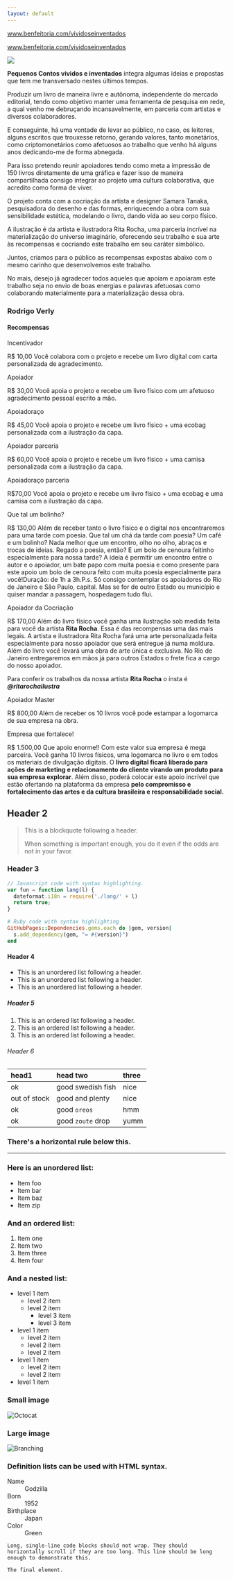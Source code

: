 ```yaml
---
layout: default
---
```


www.benfeitoria.com/vividoseinventados





www.benfeitoria.com/vividoseinventados


![](https://i.imgur.com/5ftTHA5.jpg)




**Pequenos Contos vividos e inventados** integra algumas ideias e propostas que tem me transversado nestes últimos tempos.

Produzir um livro de maneira livre e autônoma, independente do mercado editorial, tendo como objetivo manter uma ferramenta de pesquisa em rede, a qual venho me debruçando incansavelmente, em parceria com artistas e diversos colaboradores. 

E conseguinte, há uma vontade de levar ao público, no caso, os leitores, alguns escritos que trouxesse retorno, gerando valores, tanto monetários, como criptomonetários como afetuosos ao trabalho que venho há alguns anos dedicando-me de forma abnegada.

Para isso pretendo reunir apoiadores tendo como meta a impressão de 150 livros diretamente de uma gráfica e fazer isso de maneira compartilhada consigo integrar ao projeto uma cultura colaborativa, que acredito como forma de viver.

O projeto conta com a cocriação da artista e designer Samara Tanaka, pesquisadora do desenho e das formas, enriquecendo a obra com sua sensibilidade estética, modelando o livro, dando vida ao seu corpo físico.

A ilustração é da artista e ilustradora Rita Rocha, uma parceria incrível na materialização do universo imaginário, oferecendo seu trabalho e sua arte às recompensas e cocriando este trabalho em seu caráter simbólico.

Juntos, criamos para o público as recompensas expostas abaixo com o mesmo carinho que desenvolvemos este trabalho. 

No mais, desejo já agradecer todos aqueles que apoiam e apoiaram este trabalho seja no envio de boas energias e palavras afetuosas como colaborando materialmente para a materialização dessa obra.

### Rodrigo Verly







#### Recompensas


Incentivador

R$ 10,00
Você colabora com o projeto e recebe 
um livro digital com carta personalizada de agradecimento.

Apoiador

R$ 30,00
Você apoia o projeto e recebe 
um livro físico com um afetuoso agradecimento pessoal escrito a mão. 

Apoiadoraço

R$ 45,00
Você apoia o projeto e recebe um livro físico + 
uma ecobag personalizada com a ilustração da capa.

Apoiador parceria

R$ 60,00
Você apoia o projeto e recebe um livro físico + 
uma camisa personalizada com a ilustração da capa.

Apoiadoraço parceria

R$70,00
Você apoia o projeto e recebe um livro físico + uma ecobag e uma camisa com a ilustração da capa.

Que tal um bolinho?

R$ 130,00
Além de receber tanto o livro físico e o digital nos encontraremos para uma tarde com poesia. 
Que tal um chá da tarde com poesia? 
Um café e um bolinho? 
Nada melhor que um encontro, olho no olho, abraços e trocas de ideias.  Regado a poesia, então? 
E um bolo de cenoura feitinho especialmente para nossa tarde?
A ideia é permitir um encontro entre o autor e o apoiador, um bate papo com muita poesia e como presente para este apoio um bolo de cenoura feito com muita poesia especialmente para você!Duração: de 1h a 3h.P.s. Só consigo contemplar os apoiadores do Rio de Janeiro e São Paulo, capital. Mas se for de outro Estado ou município e quiser mandar a passagem, hospedagem tudo flui.

Apoiador da Cocriação

R$ 170,00
Além do livro físico você ganha uma ilustração sob medida feita para você da artista **Rita Rocha**.
Essa é das recompensas uma das mais legais. A artista e ilustradora Rita Rocha fará uma arte personalizada feita especialmente para nosso apoiador que será entregue já numa moldura. 
Além do livro você levará uma obra de arte única e exclusiva.
No Rio de Janeiro entregaremos em mãos já para outros Estados o frete fica a cargo do nosso apoiador.

Para conferir os trabalhos da nossa artista **Rita Rocha** o insta é ***@ritarochailustra***

Apoiador Master

R$ 800,00
Além de receber os 10 livros você pode estampar a logomarca de sua empresa na obra.

Empresa que fortalece!

R$ 1.500,00
Que apoio enorme!!
Com este valor sua empresa é mega parceira. 
Você ganha 10 livros físicos, uma logomarca no livro e em todos os materiais de divulgação digitais. 
O **livro digital ficará liberado para ações de marketing e relacionamento do cliente virando um produto para sua empresa explorar**. 
Além disso, poderá colocar este apoio incrível que estão ofertando na plataforma da empresa **pelo compromisso e fortalecimento das artes e da cultura brasileira e responsabilidade social.**

## Header 2

> This is a blockquote following a header.
>
> When something is important enough, you do it even if the odds are not in your favor.

### Header 3

```js
// Javascript code with syntax highlighting.
var fun = function lang(l) {
  dateformat.i18n = require('./lang/' + l)
  return true;
}
```

```ruby
# Ruby code with syntax highlighting
GitHubPages::Dependencies.gems.each do |gem, version|
  s.add_dependency(gem, "= #{version}")
end
```

#### Header 4

*   This is an unordered list following a header.
*   This is an unordered list following a header.
*   This is an unordered list following a header.

##### Header 5

1.  This is an ordered list following a header.
2.  This is an ordered list following a header.
3.  This is an ordered list following a header.

###### Header 6

| head1        | head two          | three |
|:-------------|:------------------|:------|
| ok           | good swedish fish | nice  |
| out of stock | good and plenty   | nice  |
| ok           | good `oreos`      | hmm   |
| ok           | good `zoute` drop | yumm  |

### There's a horizontal rule below this.

* * *

### Here is an unordered list:

*   Item foo
*   Item bar
*   Item baz
*   Item zip

### And an ordered list:

1.  Item one
1.  Item two
1.  Item three
1.  Item four

### And a nested list:

- level 1 item
  - level 2 item
  - level 2 item
    - level 3 item
    - level 3 item
- level 1 item
  - level 2 item
  - level 2 item
  - level 2 item
- level 1 item
  - level 2 item
  - level 2 item
- level 1 item

### Small image

![Octocat](https://github.githubassets.com/images/icons/emoji/octocat.png)

### Large image

![Branching](https://guides.github.com/activities/hello-world/branching.png)


### Definition lists can be used with HTML syntax.

<dl>
<dt>Name</dt>
<dd>Godzilla</dd>
<dt>Born</dt>
<dd>1952</dd>
<dt>Birthplace</dt>
<dd>Japan</dd>
<dt>Color</dt>
<dd>Green</dd>
</dl>

```
Long, single-line code blocks should not wrap. They should horizontally scroll if they are too long. This line should be long enough to demonstrate this.
```

```
The final element.
```
